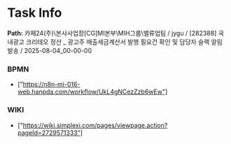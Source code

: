 # Task Info

**Path:** 카페24(주)\본사사업장\[CG]MI본부\MIH그룹\밸류업팀 / jygu / [282388] 국내광고 크리테오 정산 _ 광고주 매출세금계산서 발행 필요건 확인 및 담당자 슬랙 알림 발송 / 2025-08-04_00-00-00

### BPMN
- ["https://n8n-mi-016-web.hanpda.com/workflow/UkL4gNCezZzb6wEw"]

### WIKI
- ["https://wiki.simplexi.com/pages/viewpage.action?pageId=2729571333"]

